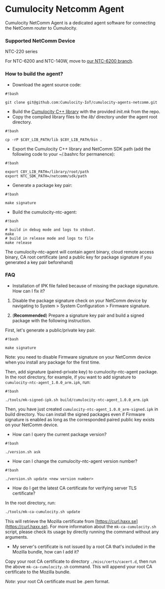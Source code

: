 # Cumulocity Netcomm Agent #

Cumulocity NetComm Agent is a dedicated agent software for connecting the NetComm router to Cumulocity.

### Supported NetComm Device ###
NTC-220 series

For NTC-6200 and NTC-140W, move to [our NTC-6200 branch](https://github.com/Cumulocity-IoT/cumulocity-agents-netcomm/tree/NTC-6200).


### How to build the agent? ###

* Download the agent source code:

```
#!bash

git clone git@github.com:Cumulocity-IoT/cumulocity-agents-netcomm.git
```

* Build the [Cumulocity C++ library](https://github.com/Cumulocity-IoT/cumulocity-sdk-c) with the provided *init.mk* from the repo.
* Copy the compiled library files to the *lib/* directory under the agent root directory.

```
#!bash

cp -rP $C8Y_LIB_PATH/lib $C8Y_LIB_PATH/bin .
```

* Export the Cumulocity C++ library and NetComm SDK path (add the following code to your ~/.bashrc for permanence):

```
#!bash

export C8Y_LIB_PATH=/library/root/path
export NTC_SDK_PATH=/netcomm/sdk/path
```

* Generate a package key pair:
```
#!bash

make signature
```

* Build the cumulocity-ntc-agent:

```
#!bash

# build in debug mode and logs to stdout.
make
# build in release mode and logs to file
make release
```
The cumulocity-ntc-agent will contain agent binary, cloud remote access binary, CA root certificate (and a public key for package signature if you generated a key pair beforehand)



### FAQ ###

* Installation of IPK file failed because of missing the package sigunature. How can I fix it?

1) Disable the package signature check on your NetComm device by navigating to System > System Configuration > Firmware signature.

2) (**Recommended**) Prepare a signature key pair and build a signed package with the following instruction.

First, let's generate a public/private key pair.

```
#!bash

make signature
```
Note: you need to disable Firmware signature on your NetComm device when you install any package for the first time.

Then, add signature (paired-private key) to cumulocity-ntc-agent package. In the root directory, for example, if you want to add signature to `cumulocity-ntc-agent_1.0.0_arm.ipk`, run:

```
#!bash

./tools/mk-signed-ipk.sh build/cumulocity-ntc-agent_1.0.0_arm.ipk
```
Then, you have just created `cumulocity-ntc-agent_1.0.0_arm-signed.ipk` in build directory. You can install the signed packages even if Firmware signature is enabled as long as the corresponded paired public key exists on your NetComm device.

* How can I query the current package version?

```
#!bash

./version.sh ask
```

* How can I change the cumulocity-ntc-agent version number?

```
#!bash

./version.sh update <new version number>
```

* How do I get the latest CA certificate for verifying server TLS certificate?

In the root directory, run:
```bash
./tools/mk-ca-cumulocity.sh update
```

This will retrieve the Mozilla certificate from [https://curl.haxx.se](https://curl.haxx.se). For more information about the `mk-ca-cumulocity.sh` script, please check its usage by directly running the command without any arguments.

* My server's certificate is not issued by a root CA that's included in the Mozilla bundle, how can I add it?

Copy your root CA certificate to directory `./misc/certs/cacert.d`, then run the above `mk-ca-cumulocity.sh` command. This will append your root CA certificate to the Mozilla bundle.

*Note*: your root CA certificate must be .pem format.
